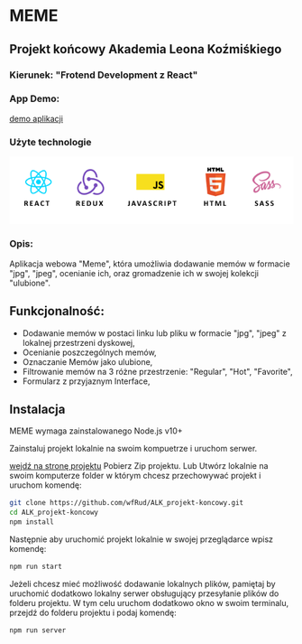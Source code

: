 # MEME

## Projekt końcowy Akademia Leona Koźmiśkiego

### Kierunek: "Frotend Development z React"

### App Demo:

[demo aplikacji](https://alk-projekt-koncowy.vercel.app/)

### Użyte technologie

<img src="screens/technologies-meme.png" width="600" />

### Opis:

Aplikacja webowa "Meme", która umożliwia dodawanie memów w formacie "jpg", "jpeg", ocenianie ich, oraz gromadzenie ich w swojej kolekcji "ulubione".

## Funkcjonalność:

- Dodawanie memów w postaci linku lub pliku w formacie "jpg", "jpeg" z lokalnej przestrzeni dyskowej,
- Ocenianie poszczególnych memów,
- Oznaczanie Memów jako ulubione,
- Filtrowanie memów na 3 różne przestrzenie: "Regular", "Hot", "Favorite",
- Formularz z przyjaznym Interface,

## Instalacja

MEME wymaga zainstalowanego Node.js v10+

Zainstaluj projekt lokalnie na swoim kompuetrze i uruchom serwer.

[wejdź na stronę projektu](https://github.com/wfRud/Memory-react-game) Pobierz Zip projektu.
Lub
Utwórz lokalnie na swoim komputerze folder w którym chcesz przechowywać projekt i uruchom komendę:

```sh
git clone https://github.com/wfRud/ALK_projekt-koncowy.git
cd ALK_projekt-koncowy
npm install
```

Następnie aby uruchomić projekt lokalnie w swojej przeglądarce wpisz komendę:

```sh
npm run start
```

Jeżeli chcesz mieć możliwość dodawanie lokalnych plików, pamiętaj by uruchomić dodatkowo lokalny serwer obsługujący przesyłanie plików do folderu projektu. W tym celu uruchom dodatkowo okno w swoim terminalu, przejdź do folderu projektu i podaj komendę:

```sh
npm run server
```
